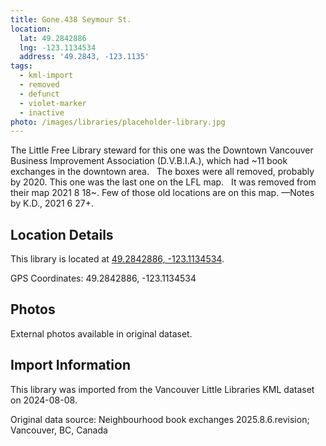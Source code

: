 ```yaml
---
title: Gone.438 Seymour St.
location:
  lat: 49.2842886
  lng: -123.1134534
  address: '49.2843, -123.1135'
tags:
  - kml-import
  - removed
  - defunct
  - violet-marker
  - inactive
photo: /images/libraries/placeholder-library.jpg
---
```

The Little Free Library steward for this one was the Downtown Vancouver Business Improvement Association (D.V.B.I.A.), which had ~11 book exchanges in the downtown area.  
The boxes were all removed, probably by 2020.
This one was the last one on the LFL map.  
It was removed from their map 2021 8 18~.
Few of those old locations are on this map.
—Notes by K.D., 2021 6 27+.

## Location Details

This library is located at [49.2842886, -123.1134534](https://www.google.com/maps?q=49.2842886,-123.1134534).

GPS Coordinates: 49.2842886, -123.1134534

## Photos

External photos available in original dataset.

## Import Information

This library was imported from the Vancouver Little Libraries KML dataset on 2024-08-08.

Original data source: Neighbourhood book exchanges 2025.8.6.revision; Vancouver, BC, Canada
